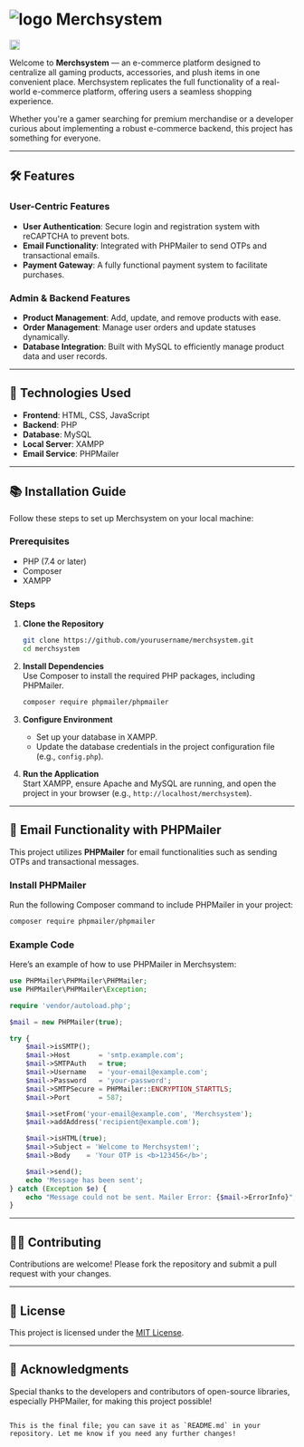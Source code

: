 # ![logo](https://github.com/user-attachments/assets/df63b110-0841-4858-8c37-8975d1ae9f44) Merchsystem  
<img src="https://github.com/favicon.ico" width="18" height="18">



Welcome to **Merchsystem** — an e-commerce platform designed to centralize all gaming products, accessories, and plush items in one convenient place. Merchsystem replicates the full functionality of a real-world e-commerce platform, offering users a seamless shopping experience.  

Whether you're a gamer searching for premium merchandise or a developer curious about implementing a robust e-commerce backend, this project has something for everyone.  

---

## 🛠️ Features  

### User-Centric Features  
- **User Authentication**: Secure login and registration system with reCAPTCHA to prevent bots.  
- **Email Functionality**: Integrated with PHPMailer to send OTPs and transactional emails.  
- **Payment Gateway**: A fully functional payment system to facilitate purchases.  

### Admin & Backend Features  
- **Product Management**: Add, update, and remove products with ease.  
- **Order Management**: Manage user orders and update statuses dynamically.  
- **Database Integration**: Built with MySQL to efficiently manage product data and user records.  

---

## 🚀 Technologies Used  

- **Frontend**: HTML, CSS, JavaScript  
- **Backend**: PHP  
- **Database**: MySQL  
- **Local Server**: XAMPP  
- **Email Service**: PHPMailer  

---

## 📚 Installation Guide  

Follow these steps to set up Merchsystem on your local machine:

### Prerequisites  
- PHP (7.4 or later)  
- Composer  
- XAMPP  

### Steps  

1. **Clone the Repository**  
   ```bash  
   git clone https://github.com/yourusername/merchsystem.git  
   cd merchsystem  

2. **Install Dependencies**  
   Use Composer to install the required PHP packages, including PHPMailer.  
   ```bash  
   composer require phpmailer/phpmailer  
   ```  

3. **Configure Environment**  
   - Set up your database in XAMPP.  
   - Update the database credentials in the project configuration file (e.g., `config.php`).  

4. **Run the Application**  
   Start XAMPP, ensure Apache and MySQL are running, and open the project in your browser (e.g., `http://localhost/merchsystem`).  

---

## 📧 Email Functionality with PHPMailer  

This project utilizes **PHPMailer** for email functionalities such as sending OTPs and transactional messages.  

### Install PHPMailer  
Run the following Composer command to include PHPMailer in your project:  
```bash  
composer require phpmailer/phpmailer  
```  

### Example Code  
Here’s an example of how to use PHPMailer in Merchsystem:  
```php  
use PHPMailer\PHPMailer\PHPMailer;  
use PHPMailer\PHPMailer\Exception;  

require 'vendor/autoload.php';  

$mail = new PHPMailer(true);  

try {  
    $mail->isSMTP();  
    $mail->Host       = 'smtp.example.com';  
    $mail->SMTPAuth   = true;  
    $mail->Username   = 'your-email@example.com';  
    $mail->Password   = 'your-password';  
    $mail->SMTPSecure = PHPMailer::ENCRYPTION_STARTTLS;  
    $mail->Port       = 587;  

    $mail->setFrom('your-email@example.com', 'Merchsystem');  
    $mail->addAddress('recipient@example.com');  

    $mail->isHTML(true);  
    $mail->Subject = 'Welcome to Merchsystem!';  
    $mail->Body    = 'Your OTP is <b>123456</b>';  

    $mail->send();  
    echo 'Message has been sent';  
} catch (Exception $e) {  
    echo "Message could not be sent. Mailer Error: {$mail->ErrorInfo}";  
}  
```  

---

## 👨‍💻 Contributing  

Contributions are welcome! Please fork the repository and submit a pull request with your changes.  

---

## 📄 License  

This project is licensed under the [MIT License](LICENSE).  

---

## 🌟 Acknowledgments  

Special thanks to the developers and contributors of open-source libraries, especially PHPMailer, for making this project possible!  
```

This is the final file; you can save it as `README.md` in your repository. Let me know if you need any further changes!
